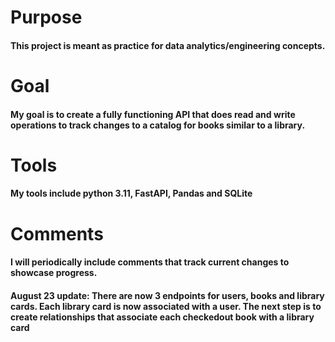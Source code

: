 # Purpose
#### This project is meant as practice for data analytics/engineering concepts. 

# Goal 
#### My goal is to create a fully functioning API that does read and write operations to track changes to a catalog for books similar to a library.

# Tools
#### My tools include python 3.11, FastAPI, Pandas and SQLite

# Comments
#### I will periodically include comments that track current changes to showcase progress.
#### August 23 update: There are now 3 endpoints for users, books and library cards. Each library card is now associated with a user. The next step is to create relationships that associate each checkedout book with a library card
